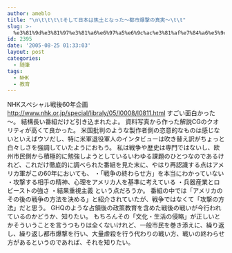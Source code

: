 ```yaml
---
author: ameblo
title: "\n\t\t\t\tそして日本は焦土となった～都市爆撃の真実～\t\t"
slug: >-
  %e3%81%9d%e3%81%97%e3%81%a6%e6%97%a5%e6%9c%ac%e3%81%af%e7%84%a6%e5%9c%9f%e3%81%a8%e3%81%aa%e3%81%a3%e3%81%9f%ef%bd%9e%e9%83%bd%e5%b8%82%e7%88%86%e6%92%83%e3%81%ae%e7%9c%9f%e5%ae%9f%ef%bd%9e
id: 2395
date: '2005-08-25 01:33:03'
layout: post
categories:
  - 随筆
tags:
  - NHK
  - 教育
---
```


NHKスペシャル戦後60年企画 http://www.nhk.or.jp/special/libraly/05/l0008/l0811.html すごい面白かった～。 結構長い番組だけど引き込まれたよ。 資料写真から作った解説CGのクオリティが高くて良かった。 米国批判のような製作者側の恣意的なものは感じないといえばウソだし、特に米軍退役軍人のインタビューは吹き替え訳がちょっと白々しさを強調していたようにおもう。 私は戦争や歴史は専門ではないし、欧州市民側から積極的に勉強しようとしているいわゆる課題のひとつなのであるけれど、これだけ徹底的に調べられた番組を見た末に、やはり再認識する点はアメリカ軍がこの60年においても、 ・「戦争の終わらせ方」を本当にわかっていない ・攻撃する相手の精神、心理をアメリカ人を基準に考えている ・兵器産業とロビーストの強さ ・結果重視主義 という点だろうか。 番組の中では「アメリカのその後の戦争の方法を決める」と紹介されていたが、戦争ではなくて「攻撃の方法」だと思う。 GHQのような占領後の政策教育を含めた戦後の戦いが今行われているのかどうか、知りたい。 もちろんその「文化・生活の侵略」が正しいとかそういうことを言うつもりは全くないけれど、一般市民を巻き添えに、繰り返し、繰り返し都市爆撃を行い、大量虐殺を行う代わりの戦い方、戦いの終わらせ方があるというのであれば、それを知りたい。